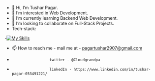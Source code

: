 - 👋 Hi, I’m Tushar Pagar.
- 👀 I’m interested in Web Development.
- 🌱 I’m currently learning Backend Web Development.
- 💞️ I’m looking to collaborate on Full-Stack Projects.
- Tech-stack: 

-[![My Skills](https://skillicons.dev/icons?i=js,react,nodejs,expressjs,mysql,mongodb,postman,git,figma)](https://skillicons.dev)


- 📫 How to reach me - mail me at - pagartushar2907@gmail.com
-                      twitter - @Cloudgrandpa
-                      linkedIn - https://www.linkedin.com/in/tushar-pagar-053491221/ 

<!---
SCAR747/SCAR747 is a ✨ special ✨ repository because its `README.md` (this file) appears on your GitHub profile.
You can click the Preview link to take a look at your changes.
--->
